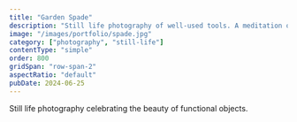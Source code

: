 ```yaml
---
title: "Garden Spade"
description: "Still life photography of well-used tools. A meditation on work, wear, and utility."
image: "/images/portfolio/spade.jpg"
category: ["photography", "still-life"]
contentType: "simple"
order: 800
gridSpan: "row-span-2"
aspectRatio: "default"
pubDate: 2024-06-25
---
```


Still life photography celebrating the beauty of functional objects.
